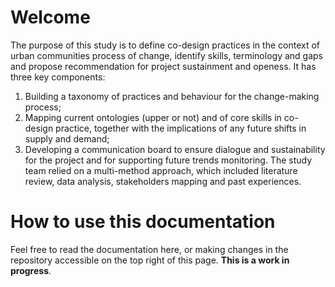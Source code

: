 # Welcome
The purpose of this study is to define co-design practices in the context of urban communities process of change, identify skills, terminology and gaps
and propose recommendation for project sustainment and openess. It has three key components:

1. Building a taxonomy of practices and behaviour for the change-making process;
2. Mapping current ontologies (upper or not) and of core skills in co-design practice, together with the implications of any future
shifts in supply and demand;
3. Developing a communication board to ensure dialogue and sustainability for the project and for supporting future trends monitoring.
The study team relied on a multi-method approach, which included literature review, data analysis, stakeholders mapping and past experiences.


# How to use this documentation
Feel free to read the documentation here, or making changes in the repository accessible on the top right of this page.
**This is a work in progress**.
